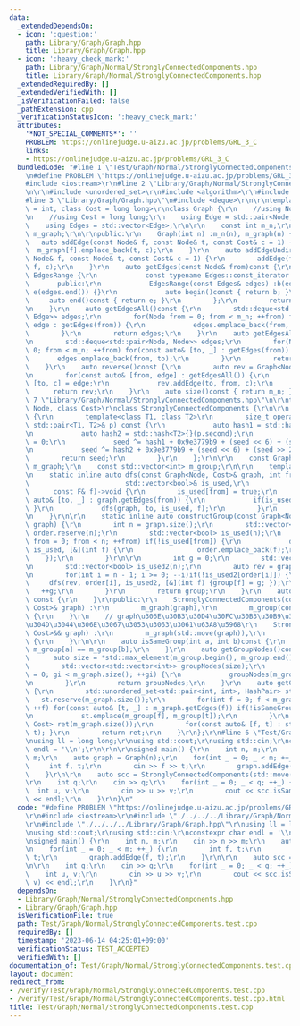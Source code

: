 ```yaml
---
data:
  _extendedDependsOn:
  - icon: ':question:'
    path: Library/Graph/Graph.hpp
    title: Library/Graph/Graph.hpp
  - icon: ':heavy_check_mark:'
    path: Library/Graph/Normal/StronglyConnectedComponents.hpp
    title: Library/Graph/Normal/StronglyConnectedComponents.hpp
  _extendedRequiredBy: []
  _extendedVerifiedWith: []
  _isVerificationFailed: false
  _pathExtension: cpp
  _verificationStatusIcon: ':heavy_check_mark:'
  attributes:
    '*NOT_SPECIAL_COMMENTS*': ''
    PROBLEM: https://onlinejudge.u-aizu.ac.jp/problems/GRL_3_C
    links:
    - https://onlinejudge.u-aizu.ac.jp/problems/GRL_3_C
  bundledCode: "#line 1 \"Test/Graph/Normal/StronglyConnectedComponents.test.cpp\"\
    \n#define PROBLEM \"https://onlinejudge.u-aizu.ac.jp/problems/GRL_3_C\"\r\n\r\n\
    #include <iostream>\r\n#line 2 \"Library/Graph/Normal/StronglyConnectedComponents.hpp\"\
    \n\r\n#include <unordered_set>\r\n#include <algorithm>\r\n#include <vector>\r\n\
    #line 3 \"Library/Graph/Graph.hpp\"\n#include <deque>\r\n\r\ntemplate<class Node\
    \ = int, class Cost = long long>\r\nclass Graph {\r\n    //using Node = int;\r\
    \n    //using Cost = long long;\r\n    using Edge = std::pair<Node, Cost>;\r\n\
    \    using Edges = std::vector<Edge>;\r\n\r\n    const int m_n;\r\n    std::vector<Edges>\
    \ m_graph;\r\n\r\npublic:\r\n    Graph(int n) :m_n(n), m_graph(n) {}\r\n\r\n \
    \   auto addEdge(const Node& f, const Node& t, const Cost& c = 1) {\r\n      \
    \  m_graph[f].emplace_back(t, c);\r\n    }\r\n    auto addEdgeUndirected(const\
    \ Node& f, const Node& t, const Cost& c = 1) {\r\n        addEdge(f, t, c); addEdge(t,\
    \ f, c);\r\n    }\r\n    auto getEdges(const Node& from)const {\r\n        class\
    \ EdgesRange {\r\n            const typename Edges::const_iterator b, e;\r\n \
    \       public:\r\n            EdgesRange(const Edges& edges) :b(edges.begin()),\
    \ e(edges.end()) {}\r\n            auto begin()const { return b; }\r\n       \
    \     auto end()const { return e; }\r\n        };\r\n        return EdgesRange(m_graph[from]);\r\
    \n    }\r\n    auto getEdgesAll()const {\r\n        std::deque<std::pair<Node,\
    \ Edge>> edges;\r\n        for(Node from = 0; from < m_n; ++from) for(const auto&\
    \ edge : getEdges(from)) {\r\n            edges.emplace_back(from, edge);\r\n\
    \        }\r\n        return edges;\r\n    }\r\n    auto getEdgesAll2()const {\r\
    \n        std::deque<std::pair<Node, Node>> edges;\r\n        for(Node from =\
    \ 0; from < m_n; ++from) for(const auto& [to, _] : getEdges(from)) {\r\n     \
    \       edges.emplace_back(from, to);\r\n        }\r\n        return edges;\r\n\
    \    }\r\n    auto reverse()const {\r\n        auto rev = Graph<Node, Cost>(m_n);\r\
    \n        for(const auto& [from, edge] : getEdgesAll()) {\r\n            auto\
    \ [to, c] = edge;\r\n            rev.addEdge(to, from, c);\r\n        }\r\n  \
    \      return rev;\r\n    }\r\n    auto size()const { return m_n; };\r\n};\n#line\
    \ 7 \"Library/Graph/Normal/StronglyConnectedComponents.hpp\"\n\r\ntemplate<class\
    \ Node, class Cost>\r\nclass StronglyConnectedComponents {\r\n\r\n    struct HashPair\
    \ {\r\n        template<class T1, class T2>\r\n        size_t operator()(const\
    \ std::pair<T1, T2>& p) const {\r\n            auto hash1 = std::hash<T1>{}(p.first);\r\
    \n            auto hash2 = std::hash<T2>{}(p.second);\r\n            size_t seed\
    \ = 0;\r\n            seed ^= hash1 + 0x9e3779b9 + (seed << 6) + (seed >> 2);\r\
    \n            seed ^= hash2 + 0x9e3779b9 + (seed << 6) + (seed >> 2);\r\n    \
    \        return seed;\r\n        }\r\n    };\r\n\r\n    const Graph<Node, Cost>\
    \ m_graph;\r\n    const std::vector<int> m_group;\r\n\r\n    template <class F>\r\
    \n    static inline auto dfs(const Graph<Node, Cost>& graph, int from,\r\n   \
    \                        std::vector<bool>& is_used,\r\n                     \
    \      const F& f)->void {\r\n        is_used[from] = true;\r\n        for(const\
    \ auto& [to, _] : graph.getEdges(from)) {\r\n            if(is_used[to]) { continue;\
    \ }\r\n            dfs(graph, to, is_used, f);\r\n        }\r\n        f(from);\r\
    \n    }\r\n\r\n    static inline auto constructGroup(const Graph<Node, Cost>&\
    \ graph) {\r\n        int n = graph.size();\r\n        std::vector<int> order;\
    \ order.reserve(n);\r\n        std::vector<bool> is_used(n);\r\n        for(int\
    \ from = 0; from < n; ++from) if(!is_used[from]) {\r\n            dfs(graph, from,\
    \ is_used, [&](int f) {\r\n                order.emplace_back(f);\r\n        \
    \    });\r\n        }\r\n\r\n        int g = 0;\r\n        std::vector<int> group(n);\r\
    \n        std::vector<bool> is_used2(n);\r\n        auto rev = graph.reverse();\r\
    \n        for(int i = n - 1; i >= 0; --i)if(!is_used2[order[i]]) {\r\n       \
    \     dfs(rev, order[i], is_used2, [&](int f) {group[f] = g; });\r\n         \
    \   ++g;\r\n        }\r\n        return group;\r\n    }\r\n    auto constructGroupNodes()\
    \ const {\r\n    }\r\npublic:\r\n    StronglyConnectedComponents(const Graph<Node,\
    \ Cost>& graph) :\r\n        m_graph(graph),\r\n        m_group(constructGroup(m_graph))\
    \ {\r\n    }\r\n    // graph\u306E\u30B3\u30D4\u30FC\u30B3\u30B9\u30C8\u304C\u5927\
    \u304D\u3044\u306E\u3067\u3053\u3063\u3061\u63A8\u5968\r\n    StronglyConnectedComponents(Graph<Node,\
    \ Cost>&& graph) :\r\n        m_graph(std::move(graph)),\r\n        m_group(constructGroup(m_graph))\
    \ {\r\n    }\r\n\r\n    auto isSameGroup(int a, int b)const {\r\n        return\
    \ m_group[a] == m_group[b];\r\n    }\r\n    auto getGroupNodes()const {\r\n  \
    \      auto size = *std::max_element(m_group.begin(), m_group.end()) + 1;\r\n\
    \        std::vector<std::vector<int>> groupNodes(size);\r\n        for(int gi\
    \ = 0; gi < m_graph.size(); ++gi) {\r\n            groupNodes[m_group[gi]].emplace_back(gi);\r\
    \n        }\r\n        return groupNodes;\r\n    }\r\n    auto getGroupGraph()const\
    \ {\r\n        std::unordered_set<std::pair<int, int>, HashPair> st;\r\n     \
    \   st.reserve(m_graph.size());\r\n        for(int f = 0; f < m_graph.size();\
    \ ++f) for(const auto& [t, _] : m_graph.getEdges(f)) if(!isSameGroup(f, t)) {\r\
    \n            st.emplace(m_group[f], m_group[t]);\r\n        }\r\n        Graph<Node,\
    \ Cost> ret(m_graph.size());\r\n        for(const auto& [f, t] : st) { ret.addEdge(f,\
    \ t); }\r\n        return ret;\r\n    }\r\n};\r\n#line 6 \"Test/Graph/Normal/StronglyConnectedComponents.test.cpp\"\
    \nusing ll = long long;\r\nusing std::cout;\r\nusing std::cin;\r\nconstexpr char\
    \ endl = '\\n';\r\n\r\n\r\nsigned main() {\r\n    int n, m;\r\n    cin >> n >>\
    \ m;\r\n    auto graph = Graph(n);\r\n    for(int _ = 0; _ < m; ++_) {\r\n   \
    \     int f, t;\r\n        cin >> f >> t;\r\n        graph.addEdge(f, t);\r\n\
    \    }\r\n\r\n    auto scc = StronglyConnectedComponents(std::move(graph));\r\n\
    \r\n    int q;\r\n    cin >> q;\r\n    for(int _ = 0; _ < q; ++_) {\r\n      \
    \  int u, v;\r\n        cin >> u >> v;\r\n        cout << scc.isSameGroup(u, v)\
    \ << endl;\r\n    }\r\n}\n"
  code: "#define PROBLEM \"https://onlinejudge.u-aizu.ac.jp/problems/GRL_3_C\"\r\n\
    \r\n#include <iostream>\r\n#include \"./../../../Library/Graph/Normal/StronglyConnectedComponents.hpp\"\
    \r\n#include \"./../../../Library/Graph/Graph.hpp\"\r\nusing ll = long long;\r\
    \nusing std::cout;\r\nusing std::cin;\r\nconstexpr char endl = '\\n';\r\n\r\n\r\
    \nsigned main() {\r\n    int n, m;\r\n    cin >> n >> m;\r\n    auto graph = Graph(n);\r\
    \n    for(int _ = 0; _ < m; ++_) {\r\n        int f, t;\r\n        cin >> f >>\
    \ t;\r\n        graph.addEdge(f, t);\r\n    }\r\n\r\n    auto scc = StronglyConnectedComponents(std::move(graph));\r\
    \n\r\n    int q;\r\n    cin >> q;\r\n    for(int _ = 0; _ < q; ++_) {\r\n    \
    \    int u, v;\r\n        cin >> u >> v;\r\n        cout << scc.isSameGroup(u,\
    \ v) << endl;\r\n    }\r\n}"
  dependsOn:
  - Library/Graph/Normal/StronglyConnectedComponents.hpp
  - Library/Graph/Graph.hpp
  isVerificationFile: true
  path: Test/Graph/Normal/StronglyConnectedComponents.test.cpp
  requiredBy: []
  timestamp: '2023-06-14 04:25:01+09:00'
  verificationStatus: TEST_ACCEPTED
  verifiedWith: []
documentation_of: Test/Graph/Normal/StronglyConnectedComponents.test.cpp
layout: document
redirect_from:
- /verify/Test/Graph/Normal/StronglyConnectedComponents.test.cpp
- /verify/Test/Graph/Normal/StronglyConnectedComponents.test.cpp.html
title: Test/Graph/Normal/StronglyConnectedComponents.test.cpp
---
```

